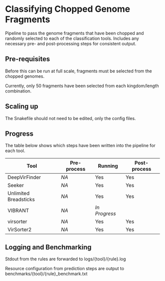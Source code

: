 # Classifying Chopped Genome Fragments

Pipeline to pass the genome fragments that have been chopped and randomly selected to each of the classification tools. Includes any necessary pre- and post-processing steps for consistent output.

## Pre-requisites

Before this can be run at full scale, fragments must be selected from the chopped genomes.

Currently, only 50 fragments have been selected from each kingdom/length combination.

## Scaling up

The Snakefile should not need to be edited, only the config files.

## Progress

The table below shows which steps have been written into the pipeline for each tool.

Tool                  | Pre-process | Running       | Post-process
--------------------- | ----------- | ------------- | ------------
DeepVirFinder         | *NA*        | Yes           | Yes
Seeker                | *NA*        | Yes           | Yes
Unlimited Breadsticks | *NA*        | Yes           | Yes
VIBRANT               | *NA*        | *In Progress* |
virsorter             | *NA*        | Yes           | Yes
VirSorter2            | *NA*        | Yes           | Yes

## Logging and Benchmarking

Stdout from the rules are forwarded to logs/{tool}/{rule}.log

Resource configuration from prediction steps are output to benchmarks/{tool}/{rule}_benchmark.txt
